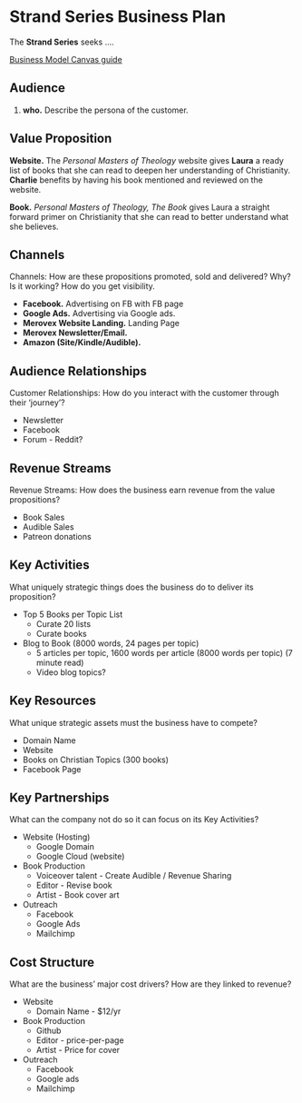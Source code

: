 # Strand Series Business Plan

The **Strand Series** seeks ....

[Business Model Canvas guide](https://www.alexandercowan.com/business-model-canvas-templates/)

## Audience

<!-- Customer Segments: Who are the customers? What do they think? See? Feel? Do? -->

1. **who.** Describe the persona of the customer.


## Value Proposition

**Website.** The _Personal Masters of Theology_ website gives **Laura** a ready list of books that she can read to deepen her understanding of Christianity. **Charlie** benefits by having his book mentioned and reviewed on the website.

**Book.** _Personal Masters of Theology, The Book_ gives Laura a straight forward primer on Christianity that she can read to better understand what she believes.

## Channels

Channels: How are these propositions promoted, sold and delivered? Why? Is it working? How do you get visibility.

* **Facebook.** Advertising on FB with FB page
* **Google Ads.** Advertising via Google ads.
* **Merovex Website Landing.** Landing Page
* **Merovex Newsletter/Email.**
* **Amazon (Site/Kindle/Audible).**

## Audience Relationships

Customer Relationships: How do you interact with the customer through their ‘journey’?

* Newsletter
* Facebook
* Forum - Reddit?

## Revenue Streams

Revenue Streams: How does the business earn revenue from the value propositions?

* Book Sales
* Audible Sales
* Patreon donations

## Key Activities

What uniquely strategic things does the business do to deliver its proposition?

* Top 5 Books per Topic List
  - Curate 20 lists
  - Curate books
* Blog to Book (8000 words, 24 pages per topic)
  - 5 articles per topic, 1600 words per article (8000 words per topic) (7 minute read)
  - Video blog topics?

## Key Resources

What unique strategic assets must the business have to compete?

* Domain Name
* Website
* Books on Christian Topics (300 books)
* Facebook Page

## Key Partnerships

What can the company not do so it can focus on its Key Activities?

* Website (Hosting)
  - Google Domain
  - Google Cloud (website)
* Book Production
  - Voiceover talent - Create Audible / Revenue Sharing
  - Editor - Revise book
  - Artist - Book cover art
* Outreach
  - Facebook
  - Google Ads
  - Mailchimp

## Cost Structure

What are the business’ major cost drivers? How are they linked to revenue?

* Website
  - Domain Name - $12/yr
* Book Production
  * Github
  * Editor - price-per-page
  * Artist - Price for cover
* Outreach
  * Facebook
  * Google ads
  * Mailchimp
